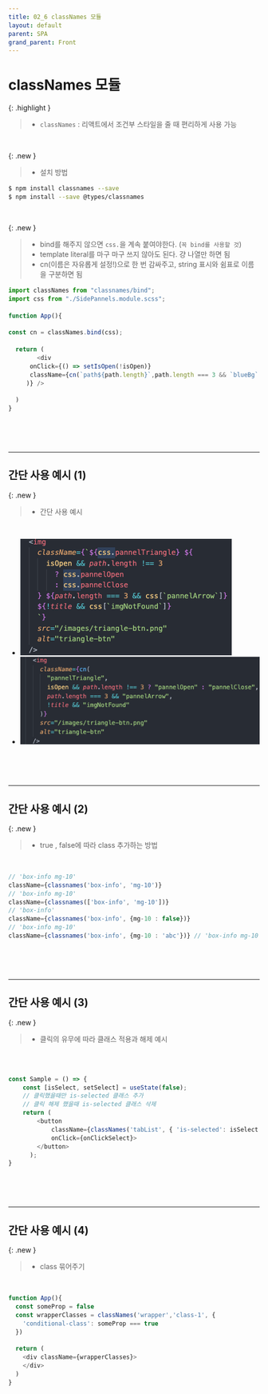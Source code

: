 ```yaml
---
title: 02_6 classNames 모듈
layout: default
parent: SPA
grand_parent: Front
---
```


# classNames 모듈


{: .highlight } 
> - `classNames` : 리액트에서 조건부 스타일을 줄 때 편리하게 사용 가능

<br />

{: .new }
> - 설치 방법

```bash
$ npm install classnames --save
$ npm install --save @types/classnames
```


<br />

{: .new }
> - bind를 해주지 않으면 `css.`을 계속 붙여야한다. (`꼭 bind를 사용할 것`)
> - template literal를 마구 마구 쓰지 않아도 된다. 걍 나열만 하면 됨
> - cn(이름은 자유롭게 설정!)으로 한 번 감싸주고, string 표시와 쉼표로 이름을 구분하면 됨

```js
import classNames from "classnames/bind";
import css from "./SidePannels.module.scss";

function App(){

const cn = classNames.bind(css);

  return (
        <div
      onClick={() => setIsOpen(!isOpen)}
      className={cn(`path${path.length}`,path.length === 3 && `blueBg`
     )} />
    
  )
}
```



<br />
<br />
<br />

---


## 간단 사용 예시 (1)


{: .new }
> - 간단 사용 예시

<br />

- ![Alt text](image-31.png)
- ![Alt text](image-32.png)


<br />
<br />
<br />

---

## 간단 사용 예시 (2)

{: .new }
> - true , false에 따라 class 추가하는 방법

<br />

```js
// 'box-info mg-10'
className={classnames('box-info', 'mg-10')} 
// 'box-info mg-10'
className={classnames(['box-info', 'mg-10'])}
// 'box-info'
className={classnames('box-info', {mg-10 : false})} 
// 'box-info mg-10'
className={classnames('box-info', {mg-10 : 'abc'})} // 'box-info mg-10'
```


<br />
<br />
<br />

---

## 간단 사용 예시 (3)

{: .new }
> - 클릭의 유무에 따라 클래스 적용과 해제 예시

<br />

```js

const Sample = () => {
    const [isSelect, setSelect] = useState(false);
    // 클릭했을때만 is-selected 클래스 추가
    // 클릭 해제 했을때 is-selected 클래스 삭제
    return (
        <button
            className={classNames('tabList', { 'is-selected': isSelect })}
            onClick={onClickSelect}>
      	</button>
      );
}
```



<br />
<br />
<br />

---

## 간단 사용 예시 (4)

{: .new }
> - class 묶어주기

<br />

```js
function App(){
  const someProp = false
  const wrapperClasses = classNames('wrapper','class-1', {
    'conditional-class': someProp === true
  })
  
  return (
    <div className={wrapperClasses}>
    </div>
  )
}
```